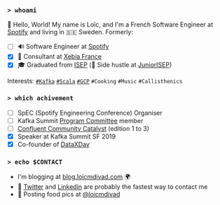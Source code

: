 ### `> whoami`

👋 Hello, World! My name is Loïc, and I'm a French Software Engineer
at [Spotify](https://www.lifeatspotify.com/jobs) and living in 🇸🇪 Sweden. Formerly:

- [ ] 🔊 Software Engineer at [Spotify](https://www.lifeatspotify.com/jobs)
- [X] 👔 Consultant at [Xebia France](https://click.engineering.publicissapient.fr/nous-rejoindre)
- [X] 🎓 Graduated from [ISEP](https://www.isep.fr/) (🔨 Side hustle
  at [JuniorISEP](https://juniorisep.com/accueil-new/))

Interests:
[`#Kafka`](https://kafka.apache.org/)
[`#Scala`](https://www.scala-lang.org/) 
[`#GCP`](https://cloud.google.com/) 
`#Cooking` 
`#Music` 
`#Callisthenics`

### `> which achivement`

- [ ] SpEC (Spotify Engineering Conference) Organiser 
- [ ] Kafka Summit [Program Committee](https://kafka-summit.org/program-committee/) member
- [ ] [Confluent Community Catalyst](https://www.confluent.io/nominate/) (edition 1 to 3)
- [X] Speaker at Kafka Summit SF 2019 
- [X] Co-founder of [DataXDay](https://dataxday.fr)

### `> echo $CONTACT`

- I'm blogging at [blog.loicmdivad.com](https://blog.loicmdivad.com/) 🌍
- 📱 [Twitter](https://twitter.com/LoicMDivad)
  and [Linkedin](https://www.linkedin.com/in/lo%C3%AFc-divad-3a5a9893/) are probably the fastest way
  to contact me
- 📸 Posting food pics at [@loicmdivad](https://www.instagram.com/loicmdivad/)
